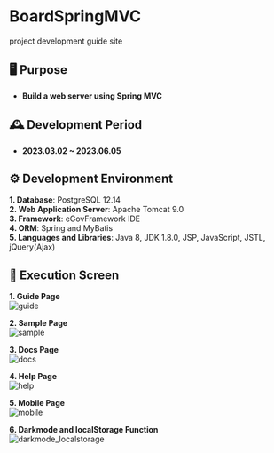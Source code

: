 # **BoardSpringMVC**
project development guide site

## 🖥️ **Purpose**
- **Build a web server using Spring MVC**


## 🕰️ **Development Period**
- **2023.03.02 ~ 2023.06.05**


## ⚙️ **Development Environment**
**1. Database**: PostgreSQL 12.14<br>
**2. Web Application Server**: Apache Tomcat 9.0<br>
**3. Framework**: eGovFramework IDE<br>
**4. ORM**: Spring and MyBatis<br>
**5. Languages and Libraries**: Java 8, JDK 1.8.0, JSP, JavaScript, JSTL, jQuery(Ajax)<br>

## 📌 **Execution Screen**
**1. Guide Page**<br>
![guide](https://github.com/toughC/seesunguide_v1.1.5/assets/76736351/435600c1-cce4-40a6-97cc-e547ee0b2394)

**2. Sample Page**<br>
![sample](https://github.com/toughC/seesunguide_v1.1.5/assets/76736351/b627d7ae-a6b9-4a91-8167-ffe331eb1129)

**3. Docs Page**<br>
![docs](https://github.com/toughC/seesunguide_v1.1.5/assets/76736351/d67fe159-aab8-43a9-a68a-09d02427612a)

**4. Help Page**<br>
![help](https://github.com/toughC/seesunguide_v1.1.5/assets/76736351/ed7b5f76-c459-4e1d-9ca8-1a3c973fcf68)

**5. Mobile Page**<br>
![mobile](https://github.com/toughC/seesunguide_v1.1.5/assets/76736351/a7222689-c6aa-4392-ae0c-d705d243a9dd)

**6. Darkmode and localStorage Function**<br>
![darkmode_localstorage](https://github.com/toughC/seesunguide_v1.1.5/assets/76736351/d2378d5b-7fa0-4089-9f5f-4eac8bccf7b5)
